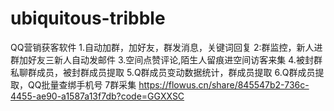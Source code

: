 # ubiquitous-tribble
QQ营销获客软件 1.自动加群，加好友，群发消息，关键词回复 2:群监控，新人进群加好友三新人自动发邮件 3.空间点赞评论,陌生人留痕进空间访客来集 4.被封群私聊群成员，被封群成员提取 5.Q群成员变动数据统计，群成员提取 6.Q群成员提取，QQ批量查绑手机号 7群采集 https://flowus.cn/share/845547b2-736c-4455-ae90-a1587a13f7db?code=GGXXSC
